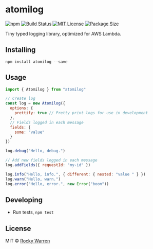 # atomilog

[![npm](https://badgen.net/npm/v/atomilog)](https://www.npmjs.com/package/atomilog)
[![Build Status](https://travis-ci.org/therockstorm/atomilog.svg?branch=master)](https://travis-ci.org/therockstorm/atomilog)
[![MIT License](https://badgen.net/github/license/therockstorm/atomilog)](https://github.com/therockstorm/atomilog/blob/master/LICENSE)
[![Package Size](https://badgen.net/bundlephobia/minzip/atomilog)](https://bundlephobia.com/result?p=atomilog)

Tiny typed logging library, optimized for AWS Lambda.

## Installing

```shell
npm install atomilog --save
```

## Usage

```javascript
import { Atomilog } from "atomilog"

// Create log
const log = new Atomilog({
  options: {
    prettify: true // Pretty print logs for use in development
  },
  // Fields logged in each message
  fields: {
    some: "value"
  }
})

log.debug("Hello, debug.")

// Add new fields logged in each message
log.addFields({ requestId: "my-id" })

log.info("Hello, info.", { different: { nested: "value " } })
log.warn("Hello, warn.")
log.error("Hello, error.", new Error("boom"))
```

## Developing

- Run tests, `npm test`

## License

MIT © [Rocky Warren](https://www.rocky.dev)
